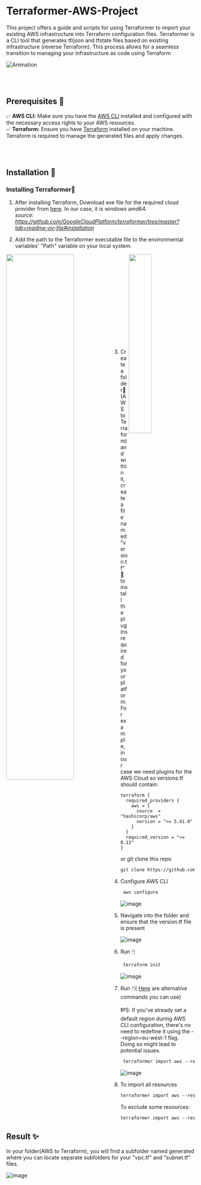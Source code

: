 ﻿# Terraformer-AWS-Project

This project offers a guide and scripts for using Terraformer to import your existing AWS infrastructure into Terraform configuration files. Terraformer is a CLI tool that generates tf/json and tfstate files based on existing infrastructure (reverse Terraform). This process allows for a seamless transition to managing your infrastructure as code using Terraform



![Animation](https://github.com/al3v/Terraformer-AWS-Project/assets/73062283/bebb0304-adc9-424d-b600-a5efc9eba729)


<br/><br/>

## Prerequisites 🧰
✅ **AWS CLI:** Make sure you have the [AWS CLI](https://docs.aws.amazon.com/cli/latest/userguide/getting-started-version.html) installed and configured with the necessary access rights to your AWS resources.  
✅ **Terraform:** Ensure you have [Terraform](https://developer.hashicorp.com/terraform/install) installed on your machine. Terraform is required to manage the generated files and apply changes.  

<br/><br/>

## Installation 🐾
### Installing Terraformer💫
1) After installing Terraform, Download exe file for the required cloud provider from [here](https://github.com/GoogleCloudPlatform/terraformer/releases). In our case, it is windows amd64.  
*source: https://github.com/GoogleCloudPlatform/terraformer/tree/master?tab=readme-ov-file#installation*

2) Add the path to the Terraformer executable file to the environmental variables' "Path" variable on your local system.


  <img src="https://github.com/al3v/Terraformer-AWS-Project/assets/73062283/da5dbf81-4c8b-4a4e-b59b-4f69c35cc20d" align="left"  width="60%"/> <img src="https://github.com/al3v/Terraformer-AWS-Project/assets/73062283/67a48b8d-416e-4de2-af27-60b75949b833" align="right"  width="35%"/>

  <br/><br/>
    <br/><br/>
      <br/><br/>
        <br/><br/>
          <br/><br/>
            <br/><br/>
              <br/><br/>
            
3) Create a folder📂(AWS to Terraform) and within it, create a file  named "version.tf"📄 to install the plugins required for your platform. For example, in our case we need plugins for the AWS Cloud so versions.tf should contain:

```
terraform {
  required_providers {
    aws = {
      source  = "hashicorp/aws"
      version = ">= 5.41.0"
    }
  }
  required_version = ">= 0.13"
}
```
or
git clone this repo
```markdown
git clone https://github.com/al3v/Terraformer-AWS-Project.git
```

4) Configure AWS CLI 
```markdown
 aws configure
```
![image](https://github.com/al3v/Terraformer-AWS-Project/assets/73062283/2e21bca0-1628-47aa-ac70-4cfe530b28ce)

5) Navigate into the folder and ensure that the version.tf file is present

![image](https://github.com/al3v/Terraformer-AWS-Project/assets/73062283/c64c36be-eab8-4a49-a06a-0304cf0304d1)

6) Run 🖱️
```markdown
 terraform init
```
![image](https://github.com/al3v/Terraformer-AWS-Project/assets/73062283/1dc6fbcc-70c2-4d25-a7e7-230d3dc629b1)

7) Run 🖱️( [Here](https://github.com/GoogleCloudPlatform/terraformer/blob/master/docs/aws.md) are alternative commands you can use)
<br/><br/>
❗PS: If you've already set a default region during AWS CLI configuration, there's no need to redefine it using the --region=eu-west-1 flag. Doing so might lead to potential issues.
```markdown
 terraformer import aws --resources=vpc,subnet --regions=eu-west-1
```
![image](https://github.com/al3v/Terraformer-AWS-Project/assets/73062283/3cbc77f6-96a5-4d72-96d6-f253868401ba)

8) To import all resources
```markdown
terraformer import aws --resources="*" --regions=eu-central-1
```

 To exclude some resources:
```markdown
terraformer import aws --resources="*" --excludes=identitystore --regions=eu-central-1
```




## Result ✨
In your folder(AWS to Terraform), you will find a subfolder named generated where you can locate separate subfolders for your "vpc.tf" and "subnet.tf" files.

![image](https://github.com/al3v/Terraformer-AWS-Project/assets/73062283/dc83b7f1-98d9-4dff-b1c9-2ac80d078da4)

